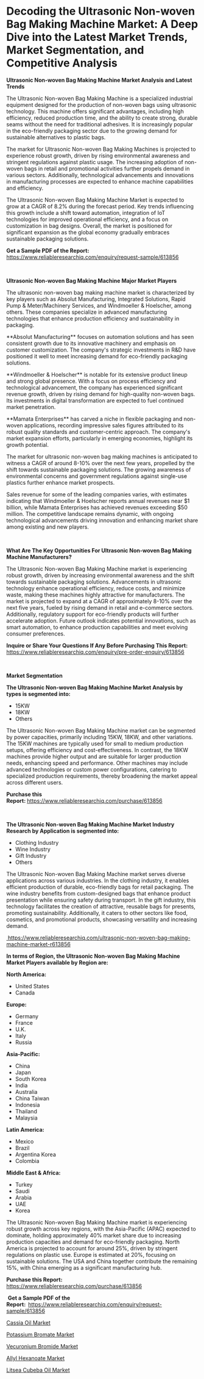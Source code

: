 <p><h1>Decoding the Ultrasonic Non-woven Bag Making Machine Market: A Deep Dive into the Latest Market Trends, Market Segmentation, and Competitive Analysis</h1></p><p><strong>Ultrasonic Non-woven Bag Making Machine Market Analysis and Latest Trends</strong></p>
<p><p>The Ultrasonic Non-woven Bag Making Machine is a specialized industrial equipment designed for the production of non-woven bags using ultrasonic technology. This machine offers significant advantages, including high efficiency, reduced production time, and the ability to create strong, durable seams without the need for traditional adhesives. It is increasingly popular in the eco-friendly packaging sector due to the growing demand for sustainable alternatives to plastic bags.</p><p>The market for Ultrasonic Non-woven Bag Making Machines is projected to experience robust growth, driven by rising environmental awareness and stringent regulations against plastic usage. The increasing adoption of non-woven bags in retail and promotional activities further propels demand in various sectors. Additionally, technological advancements and innovations in manufacturing processes are expected to enhance machine capabilities and efficiency.</p><p>The Ultrasonic Non-woven Bag Making Machine Market is expected to grow at a CAGR of 8.2% during the forecast period. Key trends influencing this growth include a shift toward automation, integration of IoT technologies for improved operational efficiency, and a focus on customization in bag designs. Overall, the market is positioned for significant expansion as the global economy gradually embraces sustainable packaging solutions.</p></p>
<p><strong>Get a Sample PDF of the Report:&nbsp;</strong> <a href="https://www.reliableresearchiq.com/enquiry/request-sample/613856?utm_campaign=101&utm_medium=2&utm_source=Github&utm_content=ia&utm_term=11122024&utm_id=ultrasonic-non-woven-bag-making-machine">https://www.reliableresearchiq.com/enquiry/request-sample/613856</a></p>
<p>&nbsp;</p>
<p><strong>Ultrasonic Non-woven Bag Making Machine Major Market Players</strong></p>
<p><p>The ultrasonic non-woven bag making machine market is characterized by key players such as Absolut Manufacturing, Integrated Solutions, Rapid Pump & Meter/Machinery Services, and Windmoeller & Hoelscher, among others. These companies specialize in advanced manufacturing technologies that enhance production efficiency and sustainability in packaging.</p><p>**Absolut Manufacturing** focuses on automation solutions and has seen consistent growth due to its innovative machinery and emphasis on customer customization. The company's strategic investments in R&D have positioned it well to meet increasing demand for eco-friendly packaging solutions.</p><p>**Windmoeller & Hoelscher** is notable for its extensive product lineup and strong global presence. With a focus on process efficiency and technological advancement, the company has experienced significant revenue growth, driven by rising demand for high-quality non-woven bags. Its investments in digital transformation are expected to fuel continued market penetration.</p><p>**Mamata Enterprises** has carved a niche in flexible packaging and non-woven applications, recording impressive sales figures attributed to its robust quality standards and customer-centric approach. The company's market expansion efforts, particularly in emerging economies, highlight its growth potential.</p><p>The market for ultrasonic non-woven bag making machines is anticipated to witness a CAGR of around 8-10% over the next few years, propelled by the shift towards sustainable packaging solutions. The growing awareness of environmental concerns and government regulations against single-use plastics further enhance market prospects.</p><p>Sales revenue for some of the leading companies varies, with estimates indicating that Windmoeller & Hoelscher reports annual revenues near $1 billion, while Mamata Enterprises has achieved revenues exceeding $50 million. The competitive landscape remains dynamic, with ongoing technological advancements driving innovation and enhancing market share among existing and new players.</p></p>
<p>&nbsp;</p>
<p><strong>What Are The Key Opportunities For Ultrasonic Non-woven Bag Making Machine Manufacturers?</strong></p>
<p><p>The Ultrasonic Non-woven Bag Making Machine market is experiencing robust growth, driven by increasing environmental awareness and the shift towards sustainable packaging solutions. Advancements in ultrasonic technology enhance operational efficiency, reduce costs, and minimize waste, making these machines highly attractive for manufacturers. The market is projected to expand at a CAGR of approximately 8-10% over the next five years, fueled by rising demand in retail and e-commerce sectors. Additionally, regulatory support for eco-friendly products will further accelerate adoption. Future outlook indicates potential innovations, such as smart automation, to enhance production capabilities and meet evolving consumer preferences.</p></p>
<p><strong>Inquire or Share Your Questions If Any Before Purchasing This Report:</strong> <a href="https://www.reliableresearchiq.com/enquiry/pre-order-enquiry/613856?utm_campaign=101&utm_medium=2&utm_source=Github&utm_content=ia&utm_term=11122024&utm_id=ultrasonic-non-woven-bag-making-machine">https://www.reliableresearchiq.com/enquiry/pre-order-enquiry/613856</a></p>
<p>&nbsp;</p>
<p><strong>Market Segmentation</strong></p>
<p><strong>The Ultrasonic Non-woven Bag Making Machine Market Analysis by types is segmented into:</strong></p>
<p><ul><li>15KW</li><li>18KW</li><li>Others</li></ul></p>
<p><p>The Ultrasonic Non-woven Bag Making Machine market can be segmented by power capacities, primarily including 15KW, 18KW, and other variations. The 15KW machines are typically used for small to medium production setups, offering efficiency and cost-effectiveness. In contrast, the 18KW machines provide higher output and are suitable for larger production needs, enhancing speed and performance. Other machines may include advanced technologies or custom power configurations, catering to specialized production requirements, thereby broadening the market appeal across different users.</p></p>
<p><strong>Purchase this Report:&nbsp;</strong><a href="https://www.reliableresearchiq.com/purchase/613856?utm_campaign=101&utm_medium=2&utm_source=Github&utm_content=ia&utm_term=11122024&utm_id=ultrasonic-non-woven-bag-making-machine">https://www.reliableresearchiq.com/purchase/613856</a></p>
<p>&nbsp;</p>
<p><strong>The Ultrasonic Non-woven Bag Making Machine Market Industry Research by Application is segmented into:</strong></p>
<p><ul><li>Clothing Industry</li><li>Wine Industry</li><li>Gift Industry</li><li>Others</li></ul></p>
<p><p>The Ultrasonic Non-woven Bag Making Machine market serves diverse applications across various industries. In the clothing industry, it enables efficient production of durable, eco-friendly bags for retail packaging. The wine industry benefits from custom-designed bags that enhance product presentation while ensuring safety during transport. In the gift industry, this technology facilitates the creation of attractive, reusable bags for presents, promoting sustainability. Additionally, it caters to other sectors like food, cosmetics, and promotional products, showcasing versatility and increasing demand.</p></p>
<p><a href="https://www.reliableresearchiq.com/ultrasonic-non-woven-bag-making-machine-market-r613856?utm_campaign=101&utm_medium=2&utm_source=Github&utm_content=ia&utm_term=11122024&utm_id=ultrasonic-non-woven-bag-making-machine">&nbsp;https://www.reliableresearchiq.com/ultrasonic-non-woven-bag-making-machine-market-r613856</a></p>
<p><strong>In terms of Region, the Ultrasonic Non-woven Bag Making Machine Market Players available by Region are:</strong></p>
<p>
    <p> <strong> North America: </strong>
        <ul>
            <li>United States</li>
            <li>Canada</li>
        </ul>
        </p> 
    <p> <strong> Europe: </strong>
        <ul>
            <li>Germany</li>
            <li>France</li>
            <li>U.K.</li>
            <li>Italy</li>
            <li>Russia</li>
        </ul>
        </p> 
    <p> <strong> Asia-Pacific: </strong>
        <ul>
            <li>China</li>
            <li>Japan</li>
            <li>South Korea</li>
            <li>India</li>
            <li>Australia</li>
            <li>China Taiwan</li>
            <li>Indonesia</li>
            <li>Thailand</li>
            <li>Malaysia</li>
        </ul>
        </p> 
    <p> <strong> Latin America: </strong>
        <ul>
            <li>Mexico</li>
            <li>Brazil</li>
            <li>Argentina Korea</li>
            <li>Colombia</li>
        </ul>
        </p> 
    <p> <strong> Middle East & Africa: </strong>
        <ul>
            <li>Turkey</li>
            <li>Saudi</li>
            <li>Arabia</li>
            <li>UAE</li>
            <li>Korea</li>
        </ul>
    </p>
    </p>
<p><p>The Ultrasonic Non-woven Bag Making Machine market is experiencing robust growth across key regions, with the Asia-Pacific (APAC) expected to dominate, holding approximately 40% market share due to increasing production capacities and demand for eco-friendly packaging. North America is projected to account for around 25%, driven by stringent regulations on plastic use. Europe is estimated at 20%, focusing on sustainable solutions. The USA and China together contribute the remaining 15%, with China emerging as a significant manufacturing hub.</p></p>
<p><strong>Purchase this Report: </strong><a href="https://www.reliableresearchiq.com/purchase/613856?utm_campaign=101&utm_medium=2&utm_source=Github&utm_content=ia&utm_term=11122024&utm_id=ultrasonic-non-woven-bag-making-machine">https://www.reliableresearchiq.com/purchase/613856</a></p>
<p>&nbsp;<strong>Get a Sample PDF of the Report:&nbsp;&nbsp;</strong><a href="https://www.reliableresearchiq.com/enquiry/request-sample/613856?utm_campaign=101&utm_medium=2&utm_source=Github&utm_content=ia&utm_term=11122024&utm_id=ultrasonic-non-woven-bag-making-machine">https://www.reliableresearchiq.com/enquiry/request-sample/613856</a></p>
<p><strong></strong></p>
<p><p><a href="https://www.linkedin.com/pulse/c-hannibex-sqmmf?utm_campaign=101&utm_medium=2&utm_source=Github&utm_content=ia&utm_term=11122024&utm_id=ultrasonic-non-woven-bag-making-machine">Cassia Oil Market</a></p><p><a href="https://www.linkedin.com/pulse/c-hannibex-sqmmf?utm_campaign=101&utm_medium=2&utm_source=Github&utm_content=ia&utm_term=11122024&utm_id=ultrasonic-non-woven-bag-making-machine">Potassium Bromate Market</a></p><p><a href="https://www.linkedin.com/pulse/vecuronium-bromide-industry-insights-report-analyzing-market-a9qve?utm_campaign=101&utm_medium=2&utm_source=Github&utm_content=ia&utm_term=11122024&utm_id=ultrasonic-non-woven-bag-making-machine">Vecuronium Bromide Market</a></p><p><a href="https://www.linkedin.com/pulse/allyl-hexanoate-market-size-insights-types-share-selling-chlee?utm_campaign=101&utm_medium=2&utm_source=Github&utm_content=ia&utm_term=11122024&utm_id=ultrasonic-non-woven-bag-making-machine">Allyl Hexanoate Market</a></p><p><a href="https://www.linkedin.com/pulse/thorough-examinati-insightronics-rah0f?utm_campaign=101&utm_medium=2&utm_source=Github&utm_content=ia&utm_term=11122024&utm_id=ultrasonic-non-woven-bag-making-machine">Litsea Cubeba Oil Market</a></p></p>